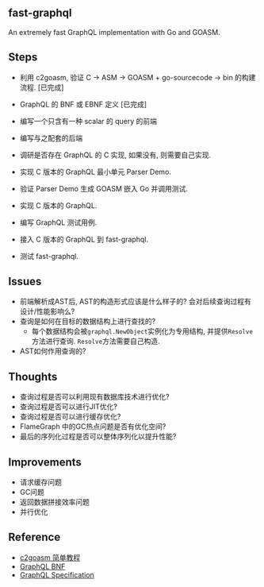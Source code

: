 fast-graphql
------------

An extremely fast GraphQL implementation with Go and GOASM.


Steps
-----

- 利用 c2goasm, 验证 C -> ASM -> GOASM + go-sourcecode -> bin 的构建流程. [已完成]
- GraphQL 的 BNF 或 EBNF 定义 [已完成]
- 编写一个只含有一种 scalar 的 query 的前端
- 编写与之配套的后端



- 调研是否存在 GraphQL 的 C 实现, 如果没有, 则需要自己实现.
- 实现 C 版本的 GraphQL 最小单元 Parser Demo.
- 验证 Parser Demo 生成 GOASM 嵌入 Go 并调用测试.
- 实现 C 版本的 GraphQL.
- 编写 GraphQL 测试用例.
- 接入 C 版本的 GraphQL 到 fast-graphql.
- 测试 fast-graphql.


Issues 
-----------------

- 前端解析成AST后, AST的构造形式应该是什么样子的? 会对后续查询过程有设计/性能影响么?
- 查询是如何在目标的数据结构上进行查找的?
    - 每个数据结构会被```graphql.NewObject```实例化为专用结构, 并提供```Resolve```方法进行查询. ```Resolve```方法需要自己构造.
- AST如何作用查询的?

Thoughts
--------

- 查询过程是否可以利用现有数据库技术进行优化?
- 查询过程是否可以进行JIT优化?
- 查询过程是否可以进行缓存优化?
- FlameGraph 中的GC热点问题是否有优化空间?
- 最后的序列化过程是否可以整体序列化以提升性能?


Improvements
------------
- 请求缓存问题
- GC问题
- 返回数据拼接效率问题
- 并行优化



Reference
---------

- [c2goasm 简单教程](./DOCUMENTS/c2goasm-usage.md)
- [GraphQL BNF](./DOCUMENTS/graphql.bnf)
- [GraphQL Specification](https://github.com/graphql/graphql-spec)
